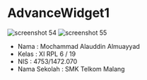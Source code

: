 # AdvanceWidget1
![screenshot 54](https://cloud.githubusercontent.com/assets/22111021/18821686/9486c7ca-83d2-11e6-803a-826ffd1929c7.png)
![screenshot 55](https://cloud.githubusercontent.com/assets/22111021/18821685/93c5a5a4-83d2-11e6-8d0e-6a51b0a650a0.png)

* Nama : Mochammad Alauddin Almuayyad
* Kelas : XI RPL 6 / 19
* NIS : 4753/1472.070
* Nama Sekolah : SMK Telkom Malang
